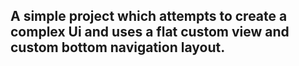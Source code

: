 ## A simple project which attempts to create a complex Ui and uses a flat custom view and custom bottom navigation layout. 
